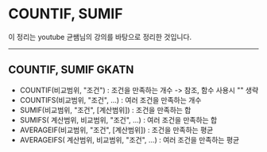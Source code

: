 # COUNTIF, SUMIF

이 정리는 youtube 균쌤님의 강의를 바탕으로 정리한 것입니다.
___

## COUNTIF, SUMIF GKATN
- COUNTIF(비교범위, "조건") : 조건을 만족하는 개수 -> 참조, 함수 사용시 "" 생략
- COUNTIFS(비교범위, "조건", ...) : 여러 조건을 만족하는 개수
- SUMIF(비교범위, "조건", [계산범위]) : 조건을 만족하는 합
- SUMIFS( 계산범위, 비교범위, "조건", ...) : 여러 조건을 만족하는 합
- AVERAGEIF(비교범위, "조건", [계산범위]) : 조건을 만족하는 평균
- AVERAGEIFS( 계산범위, 비교범위, "조건", ...) : 여러 조건을 만족하는 평균

